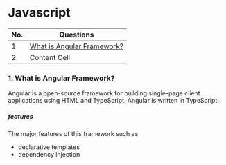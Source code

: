 # Javascript

| No.| Questions    |
| -------------    | ------------- |
| 1  | [What is Angular Framework?](#What_is_Angular_Framework)  |
| 2  | Content Cell  |

### 1. What is Angular Framework?
Angular is a open-source  framework for building single-page client applications using HTML and TypeScript.
Angular is written in TypeScript.
##### features
The major features of this framework such as 
 * declarative templates
 * dependency injection
